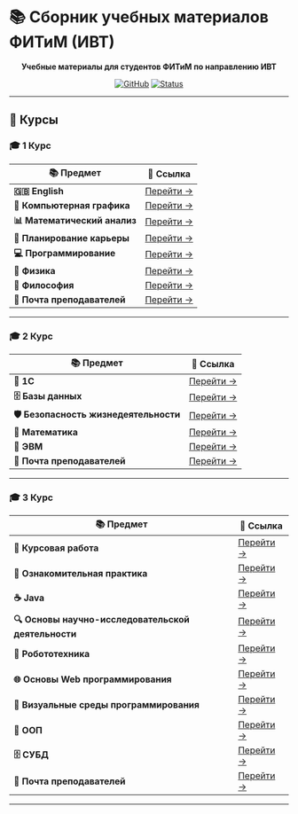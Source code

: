 
# 📚 Сборник учебных материалов ФИТиМ (ИВТ)

<div align="center">

**Учебные материалы для студентов ФИТиМ по направлению ИВТ**

[![GitHub](https://img.shields.io/badge/GitHub-Repository-blue?style=for-the-badge&logo=github)](https://github.com/Lesyalys/Study)
[![Status](https://img.shields.io/badge/Status-Active-success?style=for-the-badge)](https://github.com/Lesyalys/Study)

</div>

---

## 🎯 Курсы

### 🎓 **1 Курс**


| 📚 Предмет | 🔗 Ссылка |
|------------|------------|
| **🇬🇧 English** | [Перейти →](https://github.com/Lesyalys/Study/tree/main/course%201/English) |
| **🎨 Компьютерная графика** | [Перейти →](https://github.com/Lesyalys/Study/tree/main/course%201/%D0%9A%D0%BE%D0%BC%D0%BF%20%D0%93%D1%80%D0%B0%D1%84%D0%B8%D0%BA%D0%B0) |
| **📊 Математический анализ** | [Перейти →](https://github.com/Lesyalys/Study/tree/main/course%201/%D0%9C%D0%B0%D1%82%20%D0%90%D0%BD%D0%B0%D0%BB%D0%B8%D0%B7) |
| **💼 Планирование карьеры** | [Перейти →](https://github.com/Lesyalys/Study/tree/main/course%201/%D0%9F%D0%BB%D0%B0%D0%BD%D0%B8%D1%80%D0%BE%D0%B2%D0%B0%D0%BD%D0%B8%D0%B5%20%D0%BA%D0%B0%D1%80%D1%8C%D0%B5%D1%80%D1%8B%20(%D0%9F%D0%9A)%20%D0%BB%D0%B5%D0%BA%D1%86%D0%B8%D0%B8%20(%D0%BA%D0%BE%D0%BD%D1%81%D0%BF%D0%B5%D0%BA%D1%82%D1%8B%20%D0%9D%D0%95%20%D0%9D%D0%A3%D0%96%D0%9D%D0%AB)) |
| **💻 Программирование** | [Перейти →](https://github.com/Lesyalys/Study/tree/main/course%201/%D0%9F%D1%80%D0%BE%D0%B3%D1%80%D0%B0%D0%BC%D0%BC%D0%B8%D1%80%D0%BE%D0%B2%D0%B0%D0%BD%D0%B8%D0%B5%20(%D0%BB%D0%B5%D0%BA%D1%86%D0%B8%D0%B8%20%2B%20%D0%BF%D1%80%D0%B0%D0%BA%D1%82%D0%B8%D0%BA%D0%B0)) |
| **🔬 Физика** | [Перейти →](https://github.com/Lesyalys/Study/tree/main/course%201/%D0%A4%D0%B8%D0%B7%D0%B8%D0%BA%D0%B0) |
| **🧠 Философия** | [Перейти →](https://github.com/Lesyalys/Study/tree/main/course%201/%D0%A4%D0%B8%D0%BB%D0%BE%D1%81%D0%BE%D1%84%D0%B8%D1%8F) |
| **📧 Почта преподавателей** | [Перейти →](https://github.com/Lesyalys/Study/blob/main/course%201/%D0%9F%D0%BE%D1%87%D1%82%D0%B0%20%D0%BF%D1%80%D0%B5%D0%BF%D0%BE%D0%B4%D0%B0%D0%B2%D0%B0%D1%82%D0%B5%D0%BB%D0%B5%D0%B9.txt) |



---

### 🎓 **2 Курс**


| 📚 Предмет | 🔗 Ссылка |
|------------|------------|
| **🏢 1С** | [Перейти →](https://github.com/Lesyalys/Study/tree/main/course%202/1C) |
| **🗄️ Базы данных** | [Перейти →](https://github.com/Lesyalys/Study/tree/main/course%202/%D0%91%D0%94) |
| **🛡️ Безопасность жизнедеятельности** | [Перейти →](https://github.com/Lesyalys/Study/tree/main/course%202/%D0%91%D0%96) |
| **📐 Математика** | [Перейти →](https://github.com/Lesyalys/Study/tree/main/course%202/%D0%9C%D0%B0%D1%82%D0%B5%D0%BC%D0%B0%D1%82%D0%B8%D0%BA%D0%B0) |
| **💾 ЭВМ** | [Перейти →](https://github.com/Lesyalys/Study/tree/main/course%202/%D0%AD%D0%92%D0%9C) |
| **📧 Почта преподавателей** | [Перейти →](https://github.com/Lesyalys/Study/blob/main/course%202/%D0%9F%D0%BE%D1%87%D1%82%D0%B0%20%D0%BF%D1%80%D0%B5%D0%BF%D0%BE%D0%B4%D0%B0%D0%B2%D0%B0%D1%82%D0%B5%D0%BB%D0%B5%D0%B9.txt) |



---

### 🎓 **3 Курс**

| 📚 Предмет | 🔗 Ссылка |
|------------|------------|
| **📄 Курсовая работа** | [Перейти →](https://github.com/Lesyalys/Study/tree/main/course%203/%D0%9A%D1%83%D1%80%D1%81%D0%BE%D0%B2%D0%B0%D1%8F%20%D1%80%D0%B0%D0%B1%D0%BE%D1%82%D0%B0) |
| **📝 Ознакомительная практика** | [Перейти →](https://github.com/Lesyalys/Study/tree/main/course%203/%D0%9E%D0%B7%D0%BD%D0%B0%D0%BA%D0%BE%D0%BC%D0%B8%D1%82%D0%B5%D0%BB%D1%8C%D0%BD%D0%B0%D1%8F%20%D0%BF%D1%80%D0%B0%D1%82%D0%B8%D0%BA%D0%B0) |
| **☕ Java** | [Перейти →](https://github.com/Lesyalys/Study/tree/main/course%203/Java) |
| **🔍 Основы научно-исследовательской деятельности** | [Перейти →](https://github.com/Lesyalys/Study/tree/main/course%203/%D0%9D%D0%98%D0%94) |
| **🤖 Робототехника** | [Перейти →](https://github.com/Lesyalys/Study/tree/main/course%203/%D0%A0%D0%BE%D0%B1%D0%BE%D1%82%D0%BE%D1%82%D0%B5%D1%85%D0%BD%D0%B8%D0%BA%D0%B0) |
| **🌐 Основы Web программирования** | [Перейти →](https://github.com/Lesyalys/Study/tree/main/course%203/Web) |
| **🎯 Визуальные среды программирования** | [Перейти →](https://github.com/Lesyalys/Study/tree/main/course%203/%D0%92%D0%B8%D0%B7%D1%83%D0%B0%D0%BB%D1%8C%D0%BD%D1%8B%D0%B5%20%D1%81%D1%80%D0%B5%D0%B4%D1%8B%20%D0%BF%D1%80%D0%BE%D0%B3%D1%80%D0%B0%D0%BC%D0%BC%D0%B8%D1%80%D0%BE%D0%B2%D0%B0%D0%BD%D0%B8%D1%8F/labs) |
| **🧩 ООП** | [Перейти →](https://github.com/Lesyalys/Study/tree/main/course%203/%D0%9E%D0%9E%D0%9F) |
| **🗄️ СУБД** | [Перейти →](https://github.com/Lesyalys/Study/tree/main/course%203/%D0%A1%D0%A3%D0%91%D0%94) |
| **📧 Почта преподавателей** | [Перейти →](https://github.com/Lesyalys/Study/blob/main/course%203/%D0%9F%D0%BE%D1%87%D1%82%D0%B0%20%D0%BF%D1%80%D0%B5%D0%BF%D0%BE%D0%B4%D0%B0%D0%B2%D0%B0%D1%82%D0%B5%D0%BB%D0%B5%D0%B9.txt) |


---

